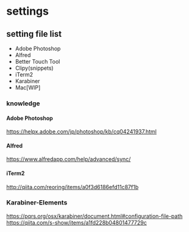 # settings

## setting file list

* Adobe Photoshop
* Alfred
* Better Touch Tool
* Clipy(snippets)
* iTerm2
* Karabiner
* Mac[WIP]


### knowledge

#### Adobe Photoshop

https://helpx.adobe.com/jp/photoshop/kb/cq04241937.html

#### Alfred

https://www.alfredapp.com/help/advanced/sync/

#### iTerm2

http://qiita.com/reoring/items/a0f3d6186efd11c87f1b

### Karabiner-Elements

https://pqrs.org/osx/karabiner/document.html#configuration-file-path  
https://qiita.com/s-show/items/a1fd228b04801477729c